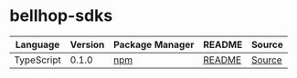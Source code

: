 # bellhop-sdks

|Language|Version|Package Manager|README|Source|
|-|-|-|-|-|
|TypeScript|0.1.0|[npm](https://www.npmjs.com/package/bellhop-partners-typescript/v/0.1.0)|[README](https://github.com/konfig-dev/bellhop-sdks/tree/main/typescript#readme)|[Source](https://github.com/konfig-dev/bellhop-sdks/tree/main/typescript)|